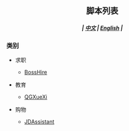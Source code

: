 ## <p align='center'>脚本列表</p>

##### <p align='center'> | <a href='https://github.com/stermso/AutoX'>中文</a> | <a href='https://github.com/stermso/AutoX/blob/main/Docs/README-EN.md'>English</a> | </p>

### 类别

* 求职

  * <a href='https://github.com/stermso/AutoX/blob/BossHire/boss.js'>BossHire</a>
* 教育

  * <a href='https://github.com/stermso/AutoX/blob/QGXueXi/xuexiQG.js'>QGXueXi</a>
* 购物

  * <a href='https://github.com/stermso/AutoX/blob/JDAssistant/JDAssistant.js'>JDAssistant</a>

